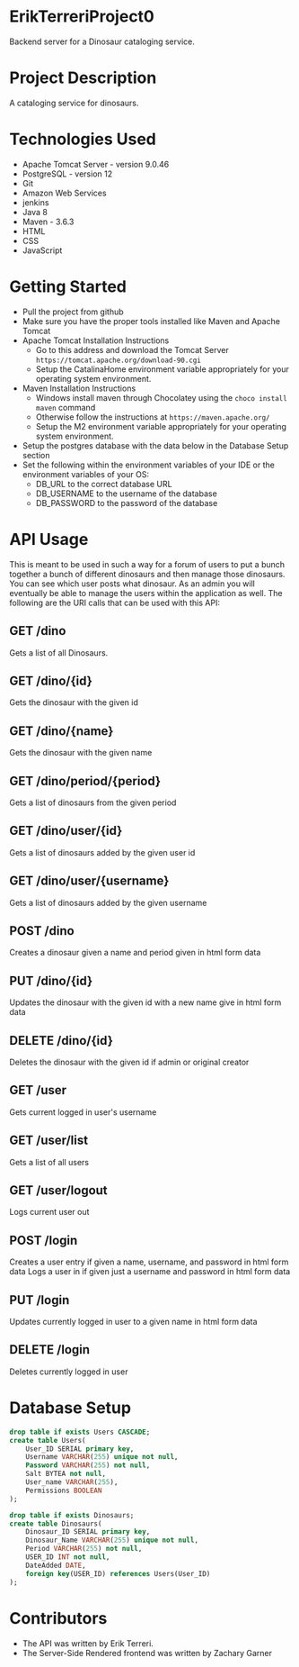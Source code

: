 # ErikTerreriProject0
Backend server for a Dinosaur cataloging service.
# Project Description
A cataloging service for dinosaurs.

# Technologies Used
- Apache Tomcat Server - version 9.0.46
- PostgreSQL - version 12
- Git
- Amazon Web Services
- jenkins
- Java 8
- Maven - 3.6.3
- HTML
- CSS
- JavaScript

# Getting Started
- Pull the project from github
- Make sure you have the proper tools installed like Maven and Apache Tomcat
- Apache Tomcat Installation Instructions
	- Go to this address and download the Tomcat Server ```https://tomcat.apache.org/download-90.cgi```
	- Setup the CatalinaHome environment variable appropriately for your operating system environment.
- Maven Installation Instructions
	- Windows install maven through Chocolatey using the ```choco install maven``` command
	- Otherwise follow the instructions at ```https://maven.apache.org/```
	- Setup the M2 environment variable appropriately for your operating system environment.
- Setup the postgres database with the data below in the Database Setup section
- Set the following within the environment variables of your IDE or the environment variables of your OS:
	- DB_URL to the correct database URL
	- DB_USERNAME to the username of the database
	- DB_PASSWORD to the password of the database




# API Usage
This is meant to be used in such a way for a forum of users to 
put a bunch together a bunch of different dinosaurs and then manage those dinosaurs. You can see which user posts what dinosaur. As an admin
you will eventually be able to manage the users within the application as well. The following are the URI calls that can be used with this API:

## GET /dino
Gets a list of all Dinosaurs.

## GET /dino/{id}
Gets the dinosaur with the given id

## GET /dino/{name}
Gets the dinosaur with the given name

## GET /dino/period/{period}
Gets a list of dinosaurs from the given period

## GET /dino/user/{id}
Gets a list of dinosaurs added by the given user id

## GET /dino/user/{username}
Gets a list of dinosaurs added by the given username

## POST /dino
Creates a dinosaur given a name and period given in html form data

## PUT /dino/{id}
Updates the dinosaur with the given id with a new name give in html form data

## DELETE /dino/{id}
Deletes the dinosaur with the given id if admin or original creator

## GET /user
Gets current logged in user's username

## GET /user/list
Gets a list of all users

## GET /user/logout
Logs current user out

## POST /login
Creates a user entry if given a name, username, and password in html form data
Logs a user in if given just a username and password in html form data

## PUT /login
Updates currently logged in user to a given name in html form data

## DELETE /login
Deletes currently logged in user

# Database Setup
```sql
drop table if exists Users CASCADE;
create table Users(
	User_ID SERIAL primary key,
	Username VARCHAR(255) unique not null,
	Password VARCHAR(255) not null,
	Salt BYTEA not null,
	User_name VARCHAR(255),
	Permissions BOOLEAN
);

drop table if exists Dinosaurs;
create table Dinosaurs(
	Dinosaur_ID SERIAL primary key,
	Dinosaur_Name VARCHAR(255) unique not null,
	Period VARCHAR(255) not null,
	USER_ID INT not null,
	DateAdded DATE,
	foreign key(USER_ID) references Users(User_ID)
);
```

# Contributors
- The API was written by Erik Terreri.
- The Server-Side Rendered frontend was written by Zachary Garner